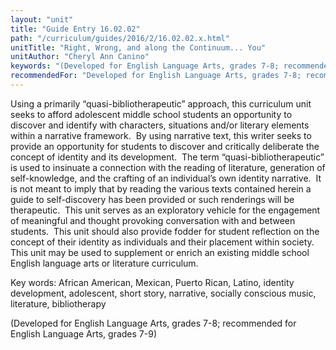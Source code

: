 ```yaml
---
layout: "unit"
title: "Guide Entry 16.02.02"
path: "/curriculum/guides/2016/2/16.02.02.x.html"
unitTitle: "Right, Wrong, and along the Continuum... You"
unitAuthor: "Cheryl Ann Canino"
keywords: "(Developed for English Language Arts, grades 7-8; recommended for English Language Arts, grades 7-9)"
recommendedFor: "Developed for English Language Arts, grades 7-8; recommended for English Language Arts, grades 7-9"
---
```

<main>
 <p>
  Using a primarily “quasi-bibliotherapeutic” approach, this curriculum unit seeks to afford adolescent middle school students an opportunity to discover and identify with characters, situations and/or literary elements within a narrative framework.  By using narrative text, this writer seeks to provide an opportunity for students to discover and critically deliberate the concept of identity and its development.  The term “quasi-bibliotherapeutic” is used to insinuate a connection with the reading of literature, generation of self-knowledge, and the crafting of an individual’s own identity narrative.  It is not meant to imply that by reading the various texts contained herein a guide to self-discovery has been provided or such renderings will be therapeutic.  This unit serves as an exploratory vehicle for the engagement of meaningful and thought provoking conversation with and between students.  This unit should also provide fodder for student reflection on the concept of their identity as individuals and their placement within society.  This unit may be used to supplement or enrich an existing middle school English language arts or literature curriculum.
 </p>
 <p>
  Key words: African American, Mexican, Puerto Rican, Latino, identity development, adolescent, short story, narrative, socially conscious music, literature, bibliotherapy
 </p>
 <p>
  (Developed for English Language Arts, grades 7-8; recommended for English Language Arts, grades 7-9)
 </p>
</main>